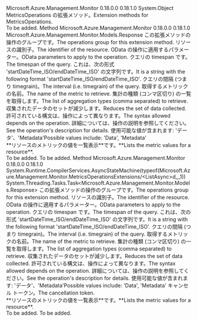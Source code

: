 <Type Name="MetricsOperationsExtensions" FullName="Microsoft.Azure.Management.Monitor.MetricsOperationsExtensions">
  <TypeSignature Language="C#" Value="public static class MetricsOperationsExtensions" />
  <TypeSignature Language="ILAsm" Value=".class public auto ansi abstract sealed beforefieldinit MetricsOperationsExtensions extends System.Object" />
  <TypeSignature Language="DocId" Value="T:Microsoft.Azure.Management.Monitor.MetricsOperationsExtensions" />
  <TypeSignature Language="VB.NET" Value="Public Module MetricsOperationsExtensions" />
  <TypeSignature Language="F#" Value="type MetricsOperationsExtensions = class" />
  <AssemblyInfo>
    <AssemblyName>Microsoft.Azure.Management.Monitor</AssemblyName>
    <AssemblyVersion>0.18.0.0</AssemblyVersion>
    <AssemblyVersion>0.18.1.0</AssemblyVersion>
  </AssemblyInfo>
  <Base>
    <BaseTypeName>System.Object</BaseTypeName>
  </Base>
  <Interfaces />
  <Docs>
    <summary>
            <span data-ttu-id="112ab-101">MetricsOperations の拡張メソッド。</span><span class="sxs-lookup"><span data-stu-id="112ab-101">Extension methods for MetricsOperations.</span></span>
            </summary>
    <remarks>To be added.</remarks>
  </Docs>
  <Members>
    <Member MemberName="List">
      <MemberSignature Language="C#" Value="public static Microsoft.Azure.Management.Monitor.Models.Response List (this Microsoft.Azure.Management.Monitor.IMetricsOperations operations, string resourceUri, Microsoft.Rest.Azure.OData.ODataQuery&lt;Microsoft.Azure.Management.Monitor.Models.MetadataValue&gt; odataQuery = null, string timespan = null, Nullable&lt;TimeSpan&gt; interval = null, string metric = null, string aggregation = null, Nullable&lt;Microsoft.Azure.Management.Monitor.Models.ResultType&gt; resultType = null);" />
      <MemberSignature Language="ILAsm" Value=".method public static hidebysig class Microsoft.Azure.Management.Monitor.Models.Response List(class Microsoft.Azure.Management.Monitor.IMetricsOperations operations, string resourceUri, class Microsoft.Rest.Azure.OData.ODataQuery`1&lt;class Microsoft.Azure.Management.Monitor.Models.MetadataValue&gt; odataQuery, string timespan, valuetype System.Nullable`1&lt;valuetype System.TimeSpan&gt; interval, string metric, string aggregation, valuetype System.Nullable`1&lt;valuetype Microsoft.Azure.Management.Monitor.Models.ResultType&gt; resultType) cil managed" />
      <MemberSignature Language="DocId" Value="M:Microsoft.Azure.Management.Monitor.MetricsOperationsExtensions.List(Microsoft.Azure.Management.Monitor.IMetricsOperations,System.String,Microsoft.Rest.Azure.OData.ODataQuery{Microsoft.Azure.Management.Monitor.Models.MetadataValue},System.String,System.Nullable{System.TimeSpan},System.String,System.String,System.Nullable{Microsoft.Azure.Management.Monitor.Models.ResultType})" />
      <MemberSignature Language="VB.NET" Value="&lt;Extension()&gt;&#xA;Public Function List (operations As IMetricsOperations, resourceUri As String, Optional odataQuery As ODataQuery(Of MetadataValue) = null, Optional timespan As String = null, Optional interval As Nullable(Of TimeSpan) = null, Optional metric As String = null, Optional aggregation As String = null, Optional resultType As Nullable(Of ResultType) = null) As Response" />
      <MemberSignature Language="F#" Value="static member List : Microsoft.Azure.Management.Monitor.IMetricsOperations * string * Microsoft.Rest.Azure.OData.ODataQuery&lt;Microsoft.Azure.Management.Monitor.Models.MetadataValue&gt; * string * Nullable&lt;TimeSpan&gt; * string * string * Nullable&lt;Microsoft.Azure.Management.Monitor.Models.ResultType&gt; -&gt; Microsoft.Azure.Management.Monitor.Models.Response" Usage="Microsoft.Azure.Management.Monitor.MetricsOperationsExtensions.List (operations, resourceUri, odataQuery, timespan, interval, metric, aggregation, resultType)" />
      <MemberType>Method</MemberType>
      <AssemblyInfo>
        <AssemblyName>Microsoft.Azure.Management.Monitor</AssemblyName>
        <AssemblyVersion>0.18.0.0</AssemblyVersion>
        <AssemblyVersion>0.18.1.0</AssemblyVersion>
      </AssemblyInfo>
      <ReturnValue>
        <ReturnType>Microsoft.Azure.Management.Monitor.Models.Response</ReturnType>
      </ReturnValue>
      <Parameters>
        <Parameter Name="operations" Type="Microsoft.Azure.Management.Monitor.IMetricsOperations" RefType="this" />
        <Parameter Name="resourceUri" Type="System.String" />
        <Parameter Name="odataQuery" Type="Microsoft.Rest.Azure.OData.ODataQuery&lt;Microsoft.Azure.Management.Monitor.Models.MetadataValue&gt;" />
        <Parameter Name="timespan" Type="System.String" />
        <Parameter Name="interval" Type="System.Nullable&lt;System.TimeSpan&gt;" />
        <Parameter Name="metric" Type="System.String" />
        <Parameter Name="aggregation" Type="System.String" />
        <Parameter Name="resultType" Type="System.Nullable&lt;Microsoft.Azure.Management.Monitor.Models.ResultType&gt;" />
      </Parameters>
      <Docs>
        <param name="operations">
            <span data-ttu-id="112ab-102">この拡張メソッドの操作のグループです。</span><span class="sxs-lookup"><span data-stu-id="112ab-102">The operations group for this extension method.</span></span>
            </param>
        <param name="resourceUri">
            <span data-ttu-id="112ab-103">リソースの識別子。</span><span class="sxs-lookup"><span data-stu-id="112ab-103">The identifier of the resource.</span></span>
            </param>
        <param name="odataQuery">
            <span data-ttu-id="112ab-104">OData の操作に適用するパラメーター。</span><span class="sxs-lookup"><span data-stu-id="112ab-104">OData parameters to apply to the operation.</span></span>
            </param>
        <param name="timespan">
            <span data-ttu-id="112ab-105">クエリの timespan です。</span><span class="sxs-lookup"><span data-stu-id="112ab-105">The timespan of the query.</span></span> <span data-ttu-id="112ab-106">これは、次の形式 'startDateTime_ISO/endDateTime_ISO' の文字列です。</span><span class="sxs-lookup"><span data-stu-id="112ab-106">It is a string with the following format 'startDateTime_ISO/endDateTime_ISO'.</span></span>
            </param>
        <param name="interval">
            <span data-ttu-id="112ab-107">クエリの間隔 (つまり timegrain)。</span><span class="sxs-lookup"><span data-stu-id="112ab-107">The interval (i.e. timegrain) of the query.</span></span>
            </param>
        <param name="metric">
            <span data-ttu-id="112ab-108">取得するメトリックの名前。</span><span class="sxs-lookup"><span data-stu-id="112ab-108">The name of the metric to retrieve.</span></span>
            </param>
        <param name="aggregation">
            <span data-ttu-id="112ab-109">集計の種類 (コンマ区切り) の一覧を取得します。</span><span class="sxs-lookup"><span data-stu-id="112ab-109">The list of aggregation types (comma separated) to retrieve.</span></span>
            </param>
        <param name="resultType">
            <span data-ttu-id="112ab-110">収集されたデータのセットが減少します。</span><span class="sxs-lookup"><span data-stu-id="112ab-110">Reduces the set of data collected.</span></span> <span data-ttu-id="112ab-111">許可されている構文は、操作によって異なります。</span><span class="sxs-lookup"><span data-stu-id="112ab-111">The syntax allowed depends on the operation.</span></span> <span data-ttu-id="112ab-112">詳細については、操作の説明を参照してください。</span><span class="sxs-lookup"><span data-stu-id="112ab-112">See the operation's description for details.</span></span> <span data-ttu-id="112ab-113">使用可能な値が含まれます: 'データ'、'Metadata'</span><span class="sxs-lookup"><span data-stu-id="112ab-113">Possible values include: 'Data', 'Metadata'</span></span>
            </param>
        <summary>
            <span data-ttu-id="112ab-114">**リソースのメトリックの値を一覧表示**です。</span><span class="sxs-lookup"><span data-stu-id="112ab-114">**Lists the metric values for a resource**.</span></span>
            </summary>
        <returns>To be added.</returns>
        <remarks>To be added.</remarks>
      </Docs>
    </Member>
    <Member MemberName="ListAsync">
      <MemberSignature Language="C#" Value="public static System.Threading.Tasks.Task&lt;Microsoft.Azure.Management.Monitor.Models.Response&gt; ListAsync (this Microsoft.Azure.Management.Monitor.IMetricsOperations operations, string resourceUri, Microsoft.Rest.Azure.OData.ODataQuery&lt;Microsoft.Azure.Management.Monitor.Models.MetadataValue&gt; odataQuery = null, string timespan = null, Nullable&lt;TimeSpan&gt; interval = null, string metric = null, string aggregation = null, Nullable&lt;Microsoft.Azure.Management.Monitor.Models.ResultType&gt; resultType = null, System.Threading.CancellationToken cancellationToken = null);" />
      <MemberSignature Language="ILAsm" Value=".method public static hidebysig class System.Threading.Tasks.Task`1&lt;class Microsoft.Azure.Management.Monitor.Models.Response&gt; ListAsync(class Microsoft.Azure.Management.Monitor.IMetricsOperations operations, string resourceUri, class Microsoft.Rest.Azure.OData.ODataQuery`1&lt;class Microsoft.Azure.Management.Monitor.Models.MetadataValue&gt; odataQuery, string timespan, valuetype System.Nullable`1&lt;valuetype System.TimeSpan&gt; interval, string metric, string aggregation, valuetype System.Nullable`1&lt;valuetype Microsoft.Azure.Management.Monitor.Models.ResultType&gt; resultType, valuetype System.Threading.CancellationToken cancellationToken) cil managed" />
      <MemberSignature Language="DocId" Value="M:Microsoft.Azure.Management.Monitor.MetricsOperationsExtensions.ListAsync(Microsoft.Azure.Management.Monitor.IMetricsOperations,System.String,Microsoft.Rest.Azure.OData.ODataQuery{Microsoft.Azure.Management.Monitor.Models.MetadataValue},System.String,System.Nullable{System.TimeSpan},System.String,System.String,System.Nullable{Microsoft.Azure.Management.Monitor.Models.ResultType},System.Threading.CancellationToken)" />
      <MemberSignature Language="F#" Value="static member ListAsync : Microsoft.Azure.Management.Monitor.IMetricsOperations * string * Microsoft.Rest.Azure.OData.ODataQuery&lt;Microsoft.Azure.Management.Monitor.Models.MetadataValue&gt; * string * Nullable&lt;TimeSpan&gt; * string * string * Nullable&lt;Microsoft.Azure.Management.Monitor.Models.ResultType&gt; * System.Threading.CancellationToken -&gt; System.Threading.Tasks.Task&lt;Microsoft.Azure.Management.Monitor.Models.Response&gt;" Usage="Microsoft.Azure.Management.Monitor.MetricsOperationsExtensions.ListAsync (operations, resourceUri, odataQuery, timespan, interval, metric, aggregation, resultType, cancellationToken)" />
      <MemberType>Method</MemberType>
      <AssemblyInfo>
        <AssemblyName>Microsoft.Azure.Management.Monitor</AssemblyName>
        <AssemblyVersion>0.18.0.0</AssemblyVersion>
        <AssemblyVersion>0.18.1.0</AssemblyVersion>
      </AssemblyInfo>
      <Attributes>
        <Attribute>
          <AttributeName>System.Runtime.CompilerServices.AsyncStateMachine(typeof(Microsoft.Azure.Management.Monitor.MetricsOperationsExtensions/&lt;ListAsync&gt;d__1))</AttributeName>
        </Attribute>
      </Attributes>
      <ReturnValue>
        <ReturnType>System.Threading.Tasks.Task&lt;Microsoft.Azure.Management.Monitor.Models.Response&gt;</ReturnType>
      </ReturnValue>
      <Parameters>
        <Parameter Name="operations" Type="Microsoft.Azure.Management.Monitor.IMetricsOperations" RefType="this" />
        <Parameter Name="resourceUri" Type="System.String" />
        <Parameter Name="odataQuery" Type="Microsoft.Rest.Azure.OData.ODataQuery&lt;Microsoft.Azure.Management.Monitor.Models.MetadataValue&gt;" />
        <Parameter Name="timespan" Type="System.String" />
        <Parameter Name="interval" Type="System.Nullable&lt;System.TimeSpan&gt;" />
        <Parameter Name="metric" Type="System.String" />
        <Parameter Name="aggregation" Type="System.String" />
        <Parameter Name="resultType" Type="System.Nullable&lt;Microsoft.Azure.Management.Monitor.Models.ResultType&gt;" />
        <Parameter Name="cancellationToken" Type="System.Threading.CancellationToken" />
      </Parameters>
      <Docs>
        <param name="operations">
            <span data-ttu-id="112ab-115">この拡張メソッドの操作のグループです。</span><span class="sxs-lookup"><span data-stu-id="112ab-115">The operations group for this extension method.</span></span>
            </param>
        <param name="resourceUri">
            <span data-ttu-id="112ab-116">リソースの識別子。</span><span class="sxs-lookup"><span data-stu-id="112ab-116">The identifier of the resource.</span></span>
            </param>
        <param name="odataQuery">
            <span data-ttu-id="112ab-117">OData の操作に適用するパラメーター。</span><span class="sxs-lookup"><span data-stu-id="112ab-117">OData parameters to apply to the operation.</span></span>
            </param>
        <param name="timespan">
            <span data-ttu-id="112ab-118">クエリの timespan です。</span><span class="sxs-lookup"><span data-stu-id="112ab-118">The timespan of the query.</span></span> <span data-ttu-id="112ab-119">これは、次の形式 'startDateTime_ISO/endDateTime_ISO' の文字列です。</span><span class="sxs-lookup"><span data-stu-id="112ab-119">It is a string with the following format 'startDateTime_ISO/endDateTime_ISO'.</span></span>
            </param>
        <param name="interval">
            <span data-ttu-id="112ab-120">クエリの間隔 (つまり timegrain)。</span><span class="sxs-lookup"><span data-stu-id="112ab-120">The interval (i.e. timegrain) of the query.</span></span>
            </param>
        <param name="metric">
            <span data-ttu-id="112ab-121">取得するメトリックの名前。</span><span class="sxs-lookup"><span data-stu-id="112ab-121">The name of the metric to retrieve.</span></span>
            </param>
        <param name="aggregation">
            <span data-ttu-id="112ab-122">集計の種類 (コンマ区切り) の一覧を取得します。</span><span class="sxs-lookup"><span data-stu-id="112ab-122">The list of aggregation types (comma separated) to retrieve.</span></span>
            </param>
        <param name="resultType">
            <span data-ttu-id="112ab-123">収集されたデータのセットが減少します。</span><span class="sxs-lookup"><span data-stu-id="112ab-123">Reduces the set of data collected.</span></span> <span data-ttu-id="112ab-124">許可されている構文は、操作によって異なります。</span><span class="sxs-lookup"><span data-stu-id="112ab-124">The syntax allowed depends on the operation.</span></span> <span data-ttu-id="112ab-125">詳細については、操作の説明を参照してください。</span><span class="sxs-lookup"><span data-stu-id="112ab-125">See the operation's description for details.</span></span> <span data-ttu-id="112ab-126">使用可能な値が含まれます: 'データ'、'Metadata'</span><span class="sxs-lookup"><span data-stu-id="112ab-126">Possible values include: 'Data', 'Metadata'</span></span>
            </param>
        <param name="cancellationToken">
            <span data-ttu-id="112ab-127">キャンセル トークン。</span><span class="sxs-lookup"><span data-stu-id="112ab-127">The cancellation token.</span></span>
            </param>
        <summary>
            <span data-ttu-id="112ab-128">**リソースのメトリックの値を一覧表示**です。</span><span class="sxs-lookup"><span data-stu-id="112ab-128">**Lists the metric values for a resource**.</span></span>
            </summary>
        <returns>To be added.</returns>
        <remarks>To be added.</remarks>
      </Docs>
    </Member>
  </Members>
</Type>